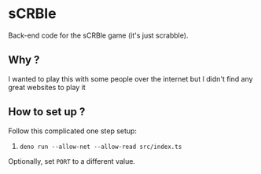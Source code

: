 # sCRBle

Back-end code for the sCRBle game (it's just scrabble).

## Why ?

I wanted to play this with some people over the internet but I didn't find any great websites to play it

## How to set up ?

Follow this complicated one step setup:

1. `deno run --allow-net --allow-read src/index.ts`

Optionally, set `PORT` to a different value.

